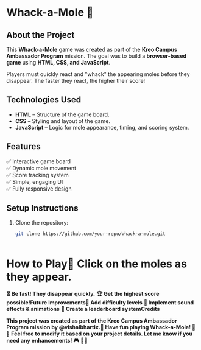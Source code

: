 

# Whack-a-Mole 🎯

## About the Project
This **Whack-a-Mole** game was created as part of the **Kreo Campus Ambassador Program** mission. The goal was to build a **browser-based game** using **HTML, CSS, and JavaScript**.

Players must quickly react and "whack" the appearing moles before they disappear. The faster they react, the higher their score!

## Technologies Used
- **HTML** – Structure of the game board.
- **CSS** – Styling and layout of the game.
- **JavaScript** – Logic for mole appearance, timing, and scoring system.

## Features
✅ Interactive game board  
✅ Dynamic mole movement  
✅ Score tracking system  
✅ Simple, engaging UI  
✅ Fully responsive design  

## Setup Instructions
1. Clone the repository:
   ```sh
   git clone https://github.com/your-repo/whack-a-mole.git



   ```


 #  How to Play🎯 Click on the moles as they appear.
**⏳ Be fast! They disappear quickly.**
**🏆 Get the highest score possible!Future Improvements🔹 Add difficulty levels**
**🔹 Implement sound effects & animations**
**🔹 Create a leaderboard systemCredits**

**This project was created as part of the Kreo Campus Ambassador Program mission by @vishalbhartix.🚀 Have fun playing Whack-a-Mole! 🦴🎯
Feel free to modify it based on your project details. Let me know if you need any enhancements! 🎮**

